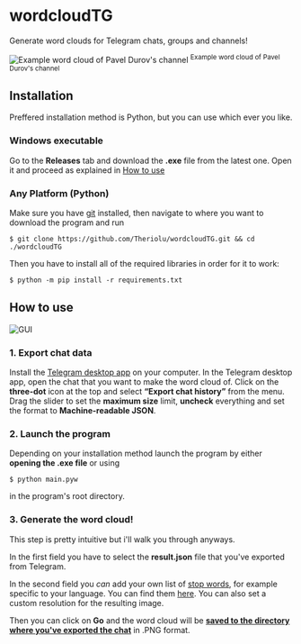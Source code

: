 # wordcloudTG
Generate word clouds for Telegram chats, groups and channels!


![Example word cloud of Pavel Durov's channel](https://github.com/user-attachments/assets/22a15262-6b59-425e-9770-e6aafd1fb5c4 "Example word cloud of Pavel Durov's channel")
<sup>Example word cloud of Pavel Durov's channel</sup>
## Installation
Preffered installation method is Python, but you can use which ever you like.
### Windows executable
Go to the **Releases** tab and download the **.exe** file from the latest one.
Open it and proceed as explained in [How to use](https://github.com/Theriolu/wordcloudTG#how-to-use)

### Any Platform (Python)
Make sure you have [git](https://git-scm.com/) installed, then navigate to where you want to download the program and run 
```
$ git clone https://github.com/Theriolu/wordcloudTG.git && cd ./wordcloudTG
```
Then you have to install all of the required libraries in order for it to work:
```
$ python -m pip install -r requirements.txt
```
## How to use
![GUI](https://github.com/user-attachments/assets/21f33601-4b64-49b8-a570-fa9063143bd4)
### 1. Export chat data
Install the [Telegram desktop app](https://desktop.telegram.org/) on your computer.
In the Telegram desktop app, open the chat that you want to make the word cloud of.
Click on the **three-dot** icon at the top and select **“Export chat history”** from the menu.
Drag the slider to set the **maximum size** limit, **uncheck** everything and set the format to **Machine-readable JSON**.

### 2. Launch the program
Depending on your installation method launch the program by either **opening the .exe file** or using
```
$ python main.pyw
```
in the program's root directory.

### 3. Generate the word cloud!
This step is pretty intuitive but i'll walk you through anyways.

In the first field you have to select the **result.json** file that you've exported from Telegram.

In the second field you *can* add your own list of [stop words](https://en.wikipedia.org/wiki/Stop_word), for example specific to your language. You can find them [here](https://github.com/stopwords-iso/). You can also set a custom resolution for the resulting image.

Then you can click on **Go** and the word cloud will be <ins>**saved to the directory where you've exported the chat**</ins> in .PNG format.
